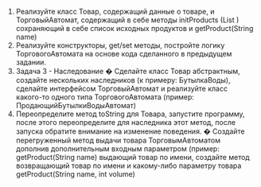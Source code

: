 1. Реализуйте класс Товар, содержащий данные о товаре, и ТорговыйАвтомат, 
    содержащий в себе методы initProducts (List <Product>) сохраняющий в 
    себе список исходных продуктов и getProduct(String name)
2. Реализуйте конструкторы, get/set методы, постройте логику ТорговогоАвтомата
 на основе кода сделанного в предыдущем задании.
3. Задача 3 - Наследование
   � Сделайте класс Товар абстрактным, создайте нескольких наследников
   (к примеру: БутылкаВоды), сделайте интерфейсом ТорговыйАвтомат и 
   реализуйте класс какого-то одного типа ТорговогоАвтомата 
   (пример: ПродающийБутылкиВодыАвтомат)
4. Переопределите метод toString для Товара, запустите программу, после этого переопределите для
   наследника этот метод, после запуска обратите внимание на изменение поведения.
   � Создайте перегруженный метод выдачи товара ТорговымАвтоматом дополнив дополнительным
   входным параметром (пример: getProduct(String name) выдающий товар по имени, создайте метод
   возвращающий товар по имени и какому-либо параметру товара getProduct(String name, int volume)
